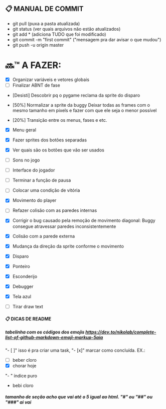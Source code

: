 ## :clipboard: MANUAL DE COMMIT

- git pull (puxa a pasta atualizada)
- git status (ver quais arquivos não estão atualizados)
- git add * (adiciona TUDO que foi modificado)
- git commit -m "first commit" ("mensagem pra dar avisar o que mudou")
- git push -u origin master

# :soon::tm: A FAZER:

- [x] Organizar variáveis e vetores globais
- [ ] Finalizar ABNT de fase

- [Desisti] Descobrir pq o pygame reclama da sprite do disparo
- [50%] Normalizar a sprite da buggy
    Deixar todas as frames com o mesmo tamanho em pixels e fazer com que ele seja o menor possível

- [20%] Transição entre os menus, fases e etc.

- [x] Menu geral
- [x] Fazer sprites dos botões separadas
- [x] Ver quais são os botões que vão ser usados

- [ ] Sons no jogo
- [ ] Interface do jogador

- [ ] Terminar a função de pausa
- [ ] Colocar uma condição de vitória
- [x] Movimento do player

- [ ] Refazer colisão com as paredes internas

- [x] Corrigir o bug causado pela remoção de movimento diagonal: Buggy consegue atravessar paredes inconsistentemente
- [x] Colisão com a parede externa
- [x] Mudança da direção da sprite conforme o movimento
- [x] Disparo
- [x] Ponteiro

- [x] Esconderijo
- [x] Debugger
- [x] Tela azul

- [ ] Tirar draw text


#### :clipboard: DICAS DE README

##### tabelinha com os códigos dos emojis https://dev.to/nikolab/complete-list-of-github-markdown-emoji-markup-5aia

"- [ ]" isso é pra criar uma task, "- [x]" marcar como concluída. EX.:
- [ ] beber cloro
- [x] chorar hoje

"- " índice puro
- bebi cloro 

##### tamanho de seção acho que vai até o 5 igual ao html. "#" ou "##" ou "###" ai vai

